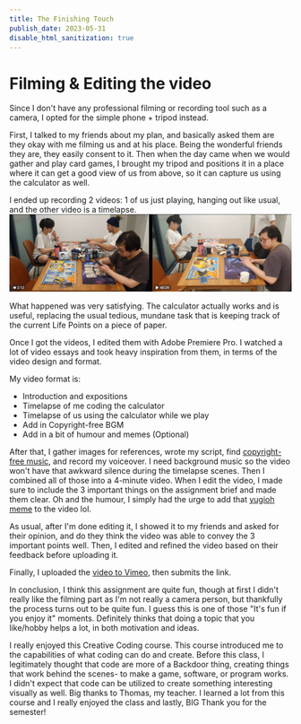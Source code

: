 ```yaml
---
title: The Finishing Touch
publish_date: 2023-05-31
disable_html_sanitization: true
---
```


#  Filming & Editing the video

Since I don't have any professional filming or recording tool such as a camera, I opted for the simple phone + tripod instead.

First, I talked to my friends about my plan, and basically asked them are they okay with me filming us and at his place. Being the wonderful friends they are, they easily consent to it. Then when the day came when we would gather and play card games, I brought my tripod and positions it in a place where it can get a good view of us from above, so it can capture us using the calculator as well.

I ended up recording 2 videos: 1 of us just playing, hanging out like usual, and the other video is a timelapse.
![videos](images/recording.jpg)

What happened was very satisfying. The calculator actually works and is useful, replacing the usual tedious, mundane task that is keeping track of the current Life Points on a piece of paper.

Once I got the videos, I edited them with Adobe Premiere Pro. I watched a lot of video essays and took heavy inspiration from them, in terms of the video design and format.

My video format is:
- Introduction and expositions
- Timelapse of me coding the calculator
- Timelapse of us using the calculator while we play
- Add in Copyright-free BGM
- Add in a bit of humour and memes (Optional)

After that, I gather images for references, wrote my script, find [copyright-free music](https://youtu.be/slt_Bav8nsQ), and record my voiceover. I need background music so the video won't have that awkward silence during the timelapse scenes. 
Then I combined all of those into a 4-minute video. When I edit the video, I made sure to include the 3 important things on the assignment brief and made them clear.
Oh and the humour, I simply had the urge to add that [yugioh meme](https://youtu.be/-sDExe3GcBg) to the video lol.

As usual, after I'm done editing it, I showed it to my friends and asked for their opinion, and do they think the video was able to convey the 3 important points well. Then, I edited and refined the video based on their feedback before uploading it.

Finally, I uploaded the [video to Vimeo](https://vimeo.com/831901197), then submits the link.

In conclusion, I think this assignment are quite fun, though at first I didn't really like the filming part as I'm not really a camera person, but thankfully the process turns out to be quite fun. I guess this is one of those "It's fun if you enjoy it" moments. Definitely thinks that doing a topic that you like/hobby helps a lot, in both motivation and ideas.

I really enjoyed this Creative Coding course. This course introduced me to the capabilities of what coding can do and create. Before this class, I legitimately thought that code are more of a Backdoor thing, creating things that work behind the scenes- to make a game, software, or program works. I didn't expect that code can be utilized to create something interesting visually as well.
Big thanks to Thomas, my teacher. I learned a lot from this course and I really enjoyed the class and lastly, BIG Thank you for the semester!